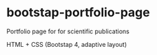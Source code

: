 # bootstap-portfolio-page
Portfolio page for for scientific publications

HTML + CSS (Bootstap 4, adaptive layout)

